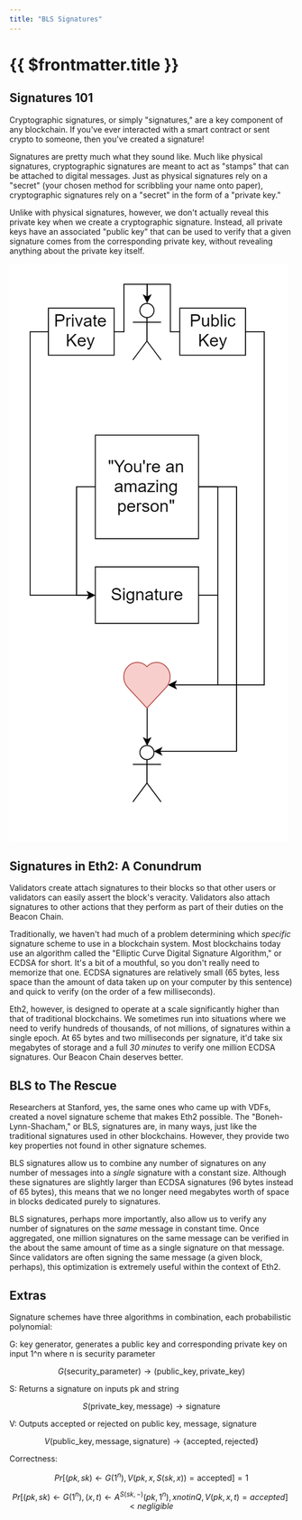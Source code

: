 ```yaml
---
title: "BLS Signatures"
---
```


# {{ $frontmatter.title }}

## Signatures 101

Cryptographic signatures, or simply "signatures," are a key component of any blockchain. If you've ever interacted with a smart contract or sent crypto to someone, then you've created a signature!

Signatures are pretty much what they sound like. Much like physical signatures, cryptographic signatures are meant to act as "stamps" that can be attached to digital messages. Just as physical signatures rely on a "secret" (your chosen method for scribbling your name onto paper), cryptographic signatures rely on a "secret" in the form of a "private key."

Unlike with physical signatures, however, we don't actually reveal this private key when we create a cryptographic signature. Instead, all private keys have an associated "public key" that can be used to verify that a given signature comes from the corresponding private key, without revealing anything about the private key itself.

![Wholesome Signatures](./images/bls-signatures/wholesome-sigs.png)

## Signatures in Eth2: A Conundrum

Validators create attach signatures to their blocks so that other users or validators can easily assert the block's veracity. Validators also attach signatures to other actions that they perform as part of their duties on the Beacon Chain.

Traditionally, we haven't had much of a problem determining which *specific* signature scheme to use in a blockchain system. Most blockchains today use an algorithm called the "Elliptic Curve Digital Signature Algorithm," or ECDSA for short. It's a bit of a mouthful, so you don't really need to memorize that one. ECDSA signatures are relatively small (65 bytes, less space than the amount of data taken up on your computer by this sentence) and quick to verify (on the order of a few milliseconds).

Eth2, however, is designed to operate at a scale significantly higher than that of traditional blockchains. We sometimes run into situations where we need to verify hundreds of thousands, of not millions, of signatures within a single epoch. At 65 bytes and two milliseconds per signature, it'd take six megabytes of storage and a full *30 minutes* to verify one million ECDSA signatures. Our Beacon Chain deserves better.

## BLS to The Rescue

Researchers at Stanford, yes, the same ones who came up with VDFs, created a novel signature scheme that makes Eth2 possible. The "Boneh-Lynn-Shacham," or BLS, signatures are, in many ways, just like the traditional signatures used in other blockchains. However, they provide two key properties not found in other signature schemes.

BLS signatures allow us to combine any number of signatures on any number of messages into a *single* signature with a constant size. Although these signatures are slightly larger than ECDSA signatures (96 bytes instead of 65 bytes), this means that we no longer need megabytes worth of space in blocks dedicated purely to signatures.

BLS signatures, perhaps more importantly, also allow us to verify any number of signatures on the *same* message in constant time. Once aggregated, one million signatures on the same message can be verified in the about the same amount of time as a single signature on that message. Since validators are often signing the same message (a given block, perhaps), this optimization is extremely useful within the context of Eth2.

## Extras

Signature schemes have three algorithms in combination, each probabilistic polynomial:

G: key generator, generates a public key and corresponding private key on input 1^n where n is security parameter

$$
G(\text{security_parameter}) \rightarrow (\text{public_key}, \text{private_key})
$$

S: Returns a signature on inputs pk and string

$$
S(\text{private_key}, \text{message}) \rightarrow \text{signature}
$$

V: Outputs accepted or rejected on public key, message, signature

$$
V(\text{public_key}, \text{message}, \text{signature}) \rightarrow \{\text{accepted}, \text{rejected}\}
$$

Correctness:

$$
Pr[ (pk, sk) \leftarrow G(1^n), V(pk, x, S(sk, x)) = \text{accepted}] = 1
$$

$$
Pr[ (pk, sk) \leftarrow G(1^n), (x, t) \leftarrow A^{S(sk, -)}(pk, 1^n), x notin Q, V(pk, x, t) = accepted] < negligible
$$
